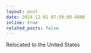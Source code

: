 ```yaml
---
layout: post
date: 2024-12-01 07:59:00-0400
inline: true
related_posts: false
---
```


Relocated to the United States
